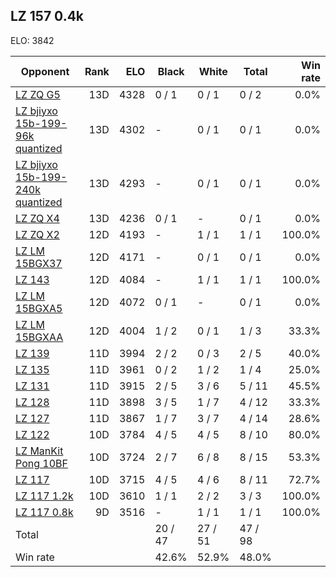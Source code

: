 ## LZ 157 0.4k ##

ELO: 3842

Opponent | Rank | ELO | Black | White | Total | Win rate
---------|-----:|----:|-------|-------|-------|-------:
[LZ ZQ G5](LZ%20ZQ%20G5.md) | 13D | 4328 | 0 / 1 | 0 / 1 | 0 / 2 | 0.0%
[LZ bjiyxo 15b-199-96k quantized](LZ%20bjiyxo%2015b-199-96k%20quantized.md) | 13D | 4302 | - | 0 / 1 | 0 / 1 | 0.0%
[LZ bjiyxo 15b-199-240k quantized](LZ%20bjiyxo%2015b-199-240k%20quantized.md) | 13D | 4293 | - | 0 / 1 | 0 / 1 | 0.0%
[LZ ZQ X4](LZ%20ZQ%20X4.md) | 13D | 4236 | 0 / 1 | - | 0 / 1 | 0.0%
[LZ ZQ X2](LZ%20ZQ%20X2.md) | 12D | 4193 | - | 1 / 1 | 1 / 1 | 100.0%
[LZ LM 15BGX37](LZ%20LM%2015BGX37.md) | 12D | 4171 | - | 0 / 1 | 0 / 1 | 0.0%
[LZ 143](LZ%20143.md) | 12D | 4084 | - | 1 / 1 | 1 / 1 | 100.0%
[LZ LM 15BGXA5](LZ%20LM%2015BGXA5.md) | 12D | 4072 | 0 / 1 | - | 0 / 1 | 0.0%
[LZ LM 15BGXAA](LZ%20LM%2015BGXAA.md) | 12D | 4004 | 1 / 2 | 0 / 1 | 1 / 3 | 33.3%
[LZ 139](LZ%20139.md) | 11D | 3994 | 2 / 2 | 0 / 3 | 2 / 5 | 40.0%
[LZ 135](LZ%20135.md) | 11D | 3961 | 0 / 2 | 1 / 2 | 1 / 4 | 25.0%
[LZ 131](LZ%20131.md) | 11D | 3915 | 2 / 5 | 3 / 6 | 5 / 11 | 45.5%
[LZ 128](LZ%20128.md) | 11D | 3898 | 3 / 5 | 1 / 7 | 4 / 12 | 33.3%
[LZ 127](LZ%20127.md) | 11D | 3867 | 1 / 7 | 3 / 7 | 4 / 14 | 28.6%
[LZ 122](LZ%20122.md) | 10D | 3784 | 4 / 5 | 4 / 5 | 8 / 10 | 80.0%
[LZ ManKit Pong 10BF](LZ%20ManKit%20Pong%2010BF.md) | 10D | 3724 | 2 / 7 | 6 / 8 | 8 / 15 | 53.3%
[LZ 117](LZ%20117.md) | 10D | 3715 | 4 / 5 | 4 / 6 | 8 / 11 | 72.7%
[LZ 117 1.2k](LZ%20117%201.2k.md) | 10D | 3610 | 1 / 1 | 2 / 2 | 3 / 3 | 100.0%
[LZ 117 0.8k](LZ%20117%200.8k.md) | 9D | 3516 | - | 1 / 1 | 1 / 1 | 100.0%
Total | | | 20 / 47 | 27 / 51 | 47 / 98 | 
Win rate| | | 42.6% | 52.9% | 48.0% | 
